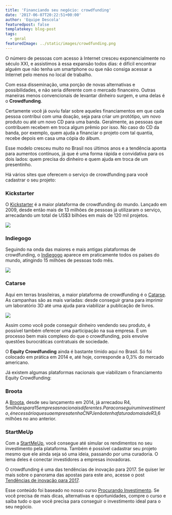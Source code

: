 ```yaml
---
title: 'Financiando seu negócio: crowdfunding'
date: '2017-06-07T20:22:51+00:00'
author: 'Equipe Descola'
featuredpost: false
templatekey: blog-post
tags:
  - geral
featuredImage: ../static/images/crowdfunding.png
---
```


O número de pessoas com acesso à Internet cresceu exponencialmente no século XXI, e assistimos à essa expansão todos dias: é difícil encontrar alguém que não tenha um smartphone ou que não consiga acessar a Internet pelo menos no local de trabalho.

Com essa disseminação, uma porção de novas alternativas e possibilidades, e não seria diferente com o mercado financeiro. Outras maneiras menos convencionais de levantar dinheiro surgem, e uma delas é o **Crowdfunding**.

Certamente você já ouviu falar sobre aqueles financiamentos em que cada pessoa contribui com uma doação, seja para criar um protótipo, um novo produto ou até um novo CD para uma banda. Geralmente, as pessoas que contribuem recebem em troca algum prêmio por isso. No caso do CD da banda, por exemplo, quem ajuda a financiar o projeto com tal quantia, recebe depois em casa uma cópia do álbum.

Esse modelo cresceu muito no Brasil nos últimos anos e a tendência aponta para aumentos contínuos, já que é uma forma rápida e convidativa para os dois lados: quem precisa do dinheiro e quem ajuda em troca de um presentinho.

Há vários sites que oferecem o serviço de crowdfunding para você cadastrar o seu projeto:

### Kickstarter

O [Kickstarter](https://www.kickstarter.com/) é a maior plataforma de crowdfunding do mundo. Lançado em 2009, desde então mais de 13 milhões de pessoas já utilizaram o serviço, arrecadando um total de US$3 bilhões em mais de 120 mil projetos.

[![](https://descola.org/drops/wp-content/uploads/2017/06/kickstarter-1024x821.png)](https://www.kickstarter.com/)

### Indiegogo

Seguindo na onda das maiores e mais antigas plataformas de crowdfunding, o [Indiegogo](https://www.indiegogo.com/) aparece em praticamente todos os países do mundo, atingindo 15 milhões de pessoas todo mês.

[![](https://descola.org/drops/wp-content/uploads/2017/06/indiegogo-1024x694.png)](https://www.indiegogo.com/)

### Catarse

Aqui em terras brasileiras, a maior plataforma de crowdfunding é o [Catarse](https://www.catarse.me/). As campanhas são as mais variadas: desde conseguir grana para imprimir um laboratório 3D até uma ajuda para viabilizar a publicação de livros.

[![](https://descola.org/drops/wp-content/uploads/2017/06/catarse1-1024x746.png)](https://www.catarse.me/)

Assim como você pode conseguir dinheiro vendendo seu produto, é possível também oferecer uma participação na sua empresa. É um processo bem mais complexo do que o crowdfunding, pois envolve questões burocráticas contratuais de sociedade.

O **Equity Crowdfunding** ainda é bastante tímido aqui no Brasil. Só foi colocado em prática em 2014 e, até hoje, corresponde a 0,3% do mercado americano.

Já existem algumas plataformas nacionais que viabilizam o financiamento Equity Crowdfunding:

### Broota

A [Broota](https://www.broota.com.br/), desde seu lançamento em 2014, já arrecadou R$4,5 milhões para 15 empresas nacionais diferentes. Para conseguir um investimento, é necessário que sua empresa tenha CNPJ e não tenha faturado mais de R$3,6 milhões no ano anterior.

### StartMeUp

Com a [StartMeUp](https://www.startmeup.com.br/), você consegue até simular os rendimentos no seu investimento pela plataforma. Também é possível cadastrar seu projeto mesmo que ele ainda seja só uma ideia, passando por uma curadoria. O lema deles é conectar investidores a empresas inovadoras.

O crowdfunding é uma das tendências de inovação para 2017. Se quiser ler mais sobre o panorama das apostas para este ano, acesse o post [Tendências de inovação para 2017](https://descola.org/drops/tendencias-de-inovacao-para-2017/).

Esse conteúdo foi baseado no nosso curso [Procurando Investimento](https://descola.org/curso/procurando-investimento). Se você precisa de mais dicas, alternativas e oportunidades, compre o curso e saiba tudo o que você precisa para conseguir o investimento ideal para o seu negócio.
